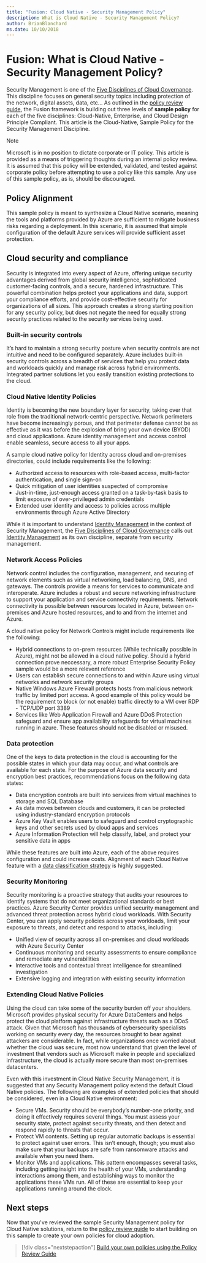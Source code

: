 ```yaml
---
title: "Fusion: Cloud Native - Security Management Policy"
description: What is Cloud Native - Security Management Policy?
author: BrianBlanchard
ms.date: 10/10/2018
---
```


# Fusion: What is Cloud Native - Security Management Policy?

Security Management is one of the [Five Disciplines of Cloud Governance](../overview.md). This discipline focuses on general security topics including protection of the network, digital assets, data, etc... As outlined in the [policy review guide](../policy-compliance/what-is-a-cloud-policy-review.md), the Fusion framework is building out three levels of **sample policy** for each of the five disciplines: Cloud-Native, Enterprise, and Cloud Design Principle Compliant. This article is the Cloud-Native, Sample Policy for the Security Management Discipline.

> [!NOTE]
> Microsoft is in no position to dictate corporate or IT policy. This article is provided as a means of triggering thoughts during an internal policy review. It is assumed that this policy will be extended, validated, and tested against corporate policy before attempting to use a policy like this sample. Any use of this sample policy, as is, should be discouraged.

## Policy Alignment

This sample policy is meant to synthesize a Cloud Native scenario, meaning the tools and platforms provided by Azure are sufficient to mitigate business risks regarding a deployment. In this scenario, it is assumed that simple configuration of the default Azure services will provide sufficient asset protection.

## Cloud security and compliance

Security is integrated into every aspect of Azure, offering unique security advantages derived from global security intelligence, sophisticated customer-facing controls, and a secure, hardened infrastructure. This powerful combination helps protect your applications and data, support your compliance efforts, and provide cost-effective security for organizations of all sizes. This approach creates a strong starting position for any security policy, but does not negate the need for equally strong security practices related to the security services being used.

### Built-in security controls

It’s hard to maintain a strong security posture when security controls are not intuitive and need to be configured separately. Azure includes built-in security controls across a breadth of services that help you protect data and workloads quickly and manage risk across hybrid environments. Integrated partner solutions let you easily transition existing protections to the cloud.

### Cloud Native Identity Policies

Identity is becoming the new boundary layer for security, taking over that role from the traditional network-centric perspective. Network perimeters have become increasingly porous, and that perimeter defense cannot be as effective as it was before the explosion of bring your own device (BYOD) and cloud applications. Azure identity management and access control enable seamless, secure access to all your apps. 

A sample cloud native policy for Identity across cloud and on-premises directories, could include requirements like the following:

* Authorized access to resources with role-based access, multi-factor authentication, and single sign-on
* Quick mitigation of user identities suspected of compromise
* Just-in-time, just-enough access granted on a task-by-task basis to limit exposure of over-privileged admin credentials
* Extended user identity and access to policies across multiple environments through Azure Active Directory

While it is important to understand [Identity Management](../identity-management/overview.md) in the context of Security Management, the [Five Disciplines of Cloud Governance](../overview.md) calls out [Identity Management](../identity-management/overview.md) as its own discipline, separate from security management. 

### Network Access Policies

Network control includes the configuration, management, and securing of network elements such as virtual networking, load balancing, DNS, and gateways. The controls provide a means for services to communicate and interoperate. Azure includes a robust and secure networking infrastructure to support your application and service connectivity requirements. Network connectivity is possible between resources located in Azure, between on-premises and Azure hosted resources, and to and from the internet and Azure.

A cloud native policy for Network Controls might include requirements like the following:

* Hybrid connections to on-prem resources (While technically possible in Azure), might not be allowed in a cloud native policy. Should a hybrid connection prove neccessary, a more robust Enterprise Security Policy sample would be a more relevent reference
* Users can establish secure connections to and within Azure using virtual networks and network security groups
* Native Windows Azure Firewall protects hosts from malicious network traffic by limited port access. A good example of this policy would be the requirement to block (or not enable) traffic directly to a VM over RDP - TCP/UDP port 3389
* Services like Web Application Firewall and Azure DDoS Protection safeguard and ensure app availability safeguards for virtual machines running in azure. These features should not be disabled or misused.

### Data protection

One of the keys to data protection in the cloud is accounting for the possible states in which your data may occur, and what controls are available for each state. For the purpose of Azure data security and encryption best practices, recommendations focus on the following data states:

* Data encryption controls are built into services from virtual machines to storage and SQL Database
* As data moves between clouds and customers, it can be protected using industry-standard encryption protocols
* Azure Key Vault enables users to safeguard and control cryptographic keys and other secrets used by cloud apps and services
* Azure Information Protection will help classify, label, and protect your sensitive data in apps

While these features are built into Azure, each of the above requires configuration and could increase costs. Alignment of each Cloud Native feature with a [data classification strategy](../what-is-data-governance.md) is highly suggested.

### Security Monitoring

Security monitoring is a proactive strategy that audits your resources to identify systems that do not meet organizational standards or best practices. Azure Security Center provides unified security management and advanced threat protection across hybrid cloud workloads. With Security Center, you can apply security policies across your workloads, limit your exposure to threats, and detect and respond to attacks, including:

* Unified view of security across all on-premises and cloud workloads with Azure Security Center
* Continuous monitoring and security assessments to ensure compliance and remediate any vulnerabilities
* Interactive tools and contextual threat intelligence for streamlined investigation
* Extensive logging and integration with existing security information

### Extending Cloud Native Policies

Using the cloud can take some of the security burden off your shoulders. Microsoft provides physical security for Azure DataCenters and helps protect the cloud platform against infrastructure threats such as a DDoS attack. Given that Microsoft has thousands of cybersecurity specialists working on security every day, the resources brought to bear against attackers are considerable. In fact, while organizations once worried about whether the cloud was secure, most now understand that given the level of investment that vendors such as Microsoft make in people and specialized infrastructure, the cloud is actually more secure than most on-premises datacenters.

Even with this investment in Cloud Native Security Management, it is suggested that any Security Management policy extend the default Cloud Native policies. The following are examples of extended policies that should be considered, even in a Cloud Native environment:

* Secure VMs. Security should be everybody’s number-one priority, and doing it effectively requires several things. You must assess your security state, protect against security threats, and then detect and respond rapidly to threats that occur.
* Protect VM contents. Setting up regular automatic backups is essential to protect against user errors. This isn’t enough, though; you must also make sure that your backups are safe from ransomware attacks and available when you need them.
* Monitor VMs and applications. This pattern encompasses several tasks, including getting insight into the health of your VMs, understanding interactions among them, and establishing ways to monitor the applications these VMs run. All of these are essential to keep your applications running around the clock.

## Next steps

Now that you've reviewed the sample Security Management policy for Cloud Native solutions, return to the [policy review guide](../policy-compliance/what-is-a-cloud-policy-review.md) to start building on this sample to create your own policies for cloud adoption.

> [!div class="nextstepaction"]
> [Build your own policies using the Policy Review Guide](../policy-compliance/what-is-a-cloud-policy-review.md)